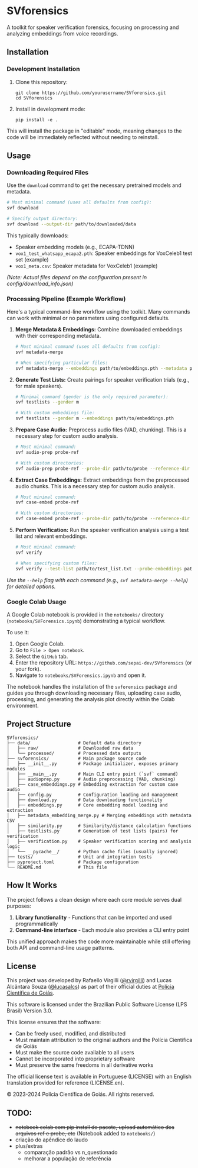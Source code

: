 # SVforensics

A toolkit for speaker verification forensics, focusing on processing and analyzing embeddings from voice recordings.

## Installation

### Development Installation

1. Clone this repository:
   ```
   git clone https://github.com/yourusername/SVforensics.git
   cd SVforensics
   ```

2. Install in development mode:
   ```
   pip install -e .
   ```

This will install the package in "editable" mode, meaning changes to the code will be immediately reflected without needing to reinstall.

## Usage

### Downloading Required Files

Use the `download` command to get the necessary pretrained models and metadata.

```bash
# Most minimal command (uses all defaults from config):
svf download

# Specify output directory:
svf download --output-dir path/to/downloaded/data
```

This typically downloads:
- Speaker embedding models (e.g., ECAPA-TDNN)
- `vox1_test_whatsapp_ecapa2.pth`: Speaker embeddings for VoxCeleb1 test set (example)
- `vox1_meta.csv`: Speaker metadata for VoxCeleb1 (example)

*(Note: Actual files depend on the configuration present in config/download_info.json)*

### Processing Pipeline (Example Workflow)

Here's a typical command-line workflow using the toolkit. Many commands can work with minimal or no parameters using configured defaults.

1.  **Merge Metadata & Embeddings:** Combine downloaded embeddings with their corresponding metadata.
    ```bash
    # Most minimal command (uses all defaults from config):
    svf metadata-merge
    
    # When specifying particular files:
    svf metadata-merge --embeddings path/to/embeddings.pth --metadata path/to/metadata.csv
    ```

2.  **Generate Test Lists:** Create pairings for speaker verification trials (e.g., for male speakers).
    ```bash
    # Minimal command (gender is the only required parameter):
    svf testlists --gender m
    
    # With custom embeddings file:
    svf testlists --gender m --embeddings path/to/embeddings.pth
    ```

3.  **Prepare Case Audio:** Preprocess audio files (VAD, chunking). This is a necessary step for custom audio analysis.
    ```bash
    # Most minimal command:
    svf audio-prep probe-ref
    
    # With custom directories:
    svf audio-prep probe-ref --probe-dir path/to/probe --reference-dir path/to/reference
    ```

4.  **Extract Case Embeddings:** Extract embeddings from the preprocessed audio chunks. This is a necessary step for custom audio analysis.
    ```bash
    # Most minimal command:
    svf case-embed probe-ref
    
    # With custom directories:
    svf case-embed probe-ref --probe-dir path/to/probe --reference-dir path/to/reference
    ```

5.  **Perform Verification:** Run the speaker verification analysis using a test list and relevant embeddings.
    ```bash
    # Most minimal command:
    svf verify
    
    # When specifying custom files:
    svf verify --test-list path/to/test_list.txt --probe-embeddings path/to/probe.pth --reference-embeddings path/to/reference.pth
    ```

*Use the `--help` flag with each command (e.g., `svf metadata-merge --help`) for detailed options.*

### Google Colab Usage

A Google Colab notebook is provided in the `notebooks/` directory (`notebooks/SVForensics.ipynb`) demonstrating a typical workflow.

To use it:
1. Open Google Colab.
2. Go to `File > Open notebook`.
3. Select the `GitHub` tab.
4. Enter the repository URL: `https://github.com/sepai-dev/SVforensics` (or your fork).
5. Navigate to `notebooks/SVForensics.ipynb` and open it.

The notebook handles the installation of the `svforensics` package and guides you through downloading necessary files, uploading case audio, processing, and generating the analysis plot directly within the Colab environment.

## Project Structure

```
SVforensics/
├── data/                  # Default data directory
│   ├── raw/               # Downloaded raw data
│   └── processed/         # Processed data outputs
├── svforensics/           # Main package source code
│   ├── __init__.py        # Package initializer, exposes primary modules
│   ├── __main__.py        # Main CLI entry point (`svf` command)
│   ├── audioprep.py       # Audio preprocessing (VAD, chunking)
│   ├── case_embeddings.py # Embedding extraction for custom case audio
│   ├── config.py          # Configuration loading and management
│   ├── download.py        # Data downloading functionality
│   ├── embeddings.py      # Core embedding model loading and extraction
│   ├── metadata_embedding_merge.py # Merging embeddings with metadata CSV
│   ├── similarity.py      # Similarity/distance calculation functions
│   ├── testlists.py       # Generation of test lists (pairs) for verification
│   ├── verification.py    # Speaker verification scoring and analysis logic
│   └── __pycache__/       # Python cache files (usually ignored)
├── tests/                 # Unit and integration tests
├── pyproject.toml         # Package configuration
└── README.md              # This file
```

## How It Works

The project follows a clean design where each core module serves dual purposes:
1. **Library functionality** - Functions that can be imported and used programmatically
2. **Command-line interface** - Each module also provides a CLI entry point

This unified approach makes the code more maintainable while still offering both API and command-line usage patterns.

## License

This project was developed by Rafaello Virgilli ([@rvirgilli](https://github.com/rvirgilli)) and Lucas Alcântara Souza ([@lucasalcs](https://github.com/lucasalcs)) as part of their official duties at [Polícia Científica de Goiás](https://www.policiacientifica.go.gov.br/).

This software is licensed under the Brazilian Public Software License (LPS Brasil) Version 3.0.

This license ensures that the software:
- Can be freely used, modified, and distributed
- Must maintain attribution to the original authors and the Polícia Científica de Goiás
- Must make the source code available to all users
- Cannot be incorporated into proprietary software
- Must preserve the same freedoms in all derivative works

The official license text is available in Portuguese (LICENSE) with an English translation provided for reference (LICENSE.en).

© 2023-2024 Polícia Científica de Goiás. All rights reserved.

## TODO:
- ~~notebook colab com pip install do pacote, upload automático dos arquivos ref e probe, etc~~ (Notebook added to `notebooks/`)
- criação do apêndice do laudo
- plus/extras
	- comparação padrão vs n_questionado
	- melhorar a população de referência